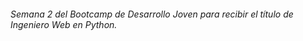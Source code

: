 ###### Semana 2 del Bootcamp de Desarrollo Joven para recibir el título de Ingeniero Web en Python.
